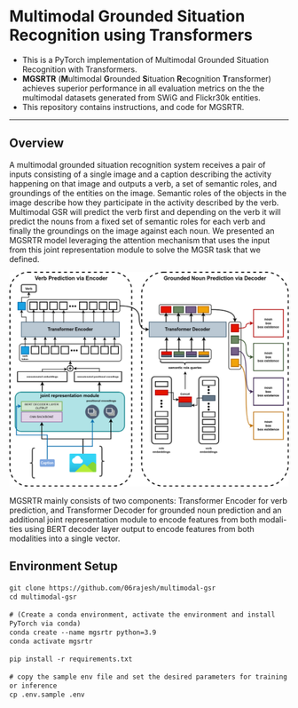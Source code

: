 # Multimodal Grounded Situation Recognition using Transformers
* This is a PyTorch implementation of Multimodal Grounded Situation Recognition with Transformers.
* **MGSRTR** (**M**ultimodal **G**rounded **S**ituation **R**ecognition **T**ransformer) achieves superior performance in all evaluation metrics on the 
the multimodal datasets generated from SWiG and Flickr30k entities.
* This repository contains instructions, and code for MGSRTR. 
___
## Overview
A multimodal grounded situation recognition system receives a pair of inputs consisting of a single image
and a caption describing the activity happening on that image and outputs a verb,
a set of semantic roles, and groundings of the entities on the image. Semantic roles
of the objects in the image describe how they participate in the activity described
by the verb. Multimodal GSR will predict the verb first and depending on the verb
it will predict the nouns from a fixed set of semantic roles for each verb and finally
the groundings on the image against each noun. We presented an MGSRTR model leveraging the attention mechanism that uses the input from
this joint representation module to solve the MGSR task that we defined.

![Multimodal Grounded Situation Recognition using Transformers](./mgsrtr.png?raw=true "MGSRTR")

MGSRTR mainly consists of two components: Transformer Encoder for verb prediction, and 
Transformer Decoder for grounded noun prediction and an additional joint representation module to encode features from both modali-
ties using BERT decoder layer output to encode features from both modalities into a single vector. 

## Environment Setup
```
git clone https://github.com/06rajesh/multimodal-gsr
cd multimodal-gsr

# (Create a conda environment, activate the environment and install PyTorch via conda)
conda create --name mgsrtr python=3.9
conda activate mgsrtr

pip install -r requirements.txt

# copy the sample env file and set the desired parameters for training or inference
cp .env.sample .env
```